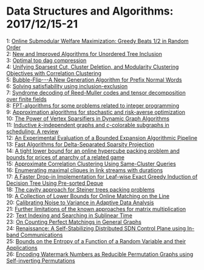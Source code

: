 # Data Structures and Algorithms: 2017/12/15-21  
1: [Online Submodular Welfare Maximization: Greedy Beats 1/2 in Random Order](https://doi.org/10.48550/arXiv.1712.05450)  
2: [New and Improved Algorithms for Unordered Tree Inclusion](https://doi.org/10.48550/arXiv.1712.05517)  
3: [Optimal top dag compression](https://doi.org/10.48550/arXiv.1712.05822)  
4: [Unifying Sparsest Cut, Cluster Deletion, and Modularity Clustering  Objectives with Correlation Clustering](https://doi.org/10.48550/arXiv.1712.05825)  
5: [Bubble-Flip---A New Generation Algorithm for Prefix Normal Words](https://doi.org/10.48550/arXiv.1712.05876)  
6: [Solving satisfiability using inclusion-exclusion](https://doi.org/10.48550/arXiv.1712.06587)  
7: [Syndrome decoding of Reed-Muller codes and tensor decomposition over  finite fields](https://doi.org/10.48550/arXiv.1712.06039)  
8: [FPT-algorithms for some problems related to integer programming](https://doi.org/10.48550/arXiv.1712.06309)  
9: [Approximation algorithms for stochastic and risk-averse optimization](https://doi.org/10.48550/arXiv.1712.06996)  
10: [The Power of Vertex Sparsifiers in Dynamic Graph Algorithms](https://doi.org/10.48550/arXiv.1712.06473)  
11: [Inductive $k$-independent graphs and $c$-colorable subgraphs in  scheduling: A review](https://doi.org/10.48550/arXiv.1712.06481)  
12: [An Experimental Evaluation of a Bounded Expansion Algorithmic Pipeline](https://doi.org/10.48550/arXiv.1712.06690)  
13: [Fast Algorithms for Delta-Separated Sparsity Projection](https://doi.org/10.48550/arXiv.1712.06706)  
14: [A tight lower bound for an online hypercube packing problem and bounds  for prices of anarchy of a related game](https://doi.org/10.48550/arXiv.1712.06763)  
15: [Approximate Correlation Clustering Using Same-Cluster Queries](https://doi.org/10.48550/arXiv.1712.06865)  
16: [Enumerating maximal cliques in link streams with durations](https://doi.org/10.48550/arXiv.1712.06970)  
17: [A Faster Drop-in Implementation for Leaf-wise Exact Greedy Induction of  Decision Tree Using Pre-sorted Deque](https://doi.org/10.48550/arXiv.1712.06989)  
18: [The cavity approach for Steiner trees packing problems](https://doi.org/10.48550/arXiv.1712.07041)  
19: [A Collection of Lower Bounds for Online Matching on the Line](https://doi.org/10.48550/arXiv.1712.07099)  
20: [Calibrating Noise to Variance in Adaptive Data Analysis](https://doi.org/10.48550/arXiv.1712.07196)  
21: [Further limitations of the known approaches for matrix multiplication](https://doi.org/10.48550/arXiv.1712.07246)  
22: [Text Indexing and Searching in Sublinear Time](https://doi.org/10.48550/arXiv.1712.07431)  
23: [On Counting Perfect Matchings in General Graphs](https://doi.org/10.48550/arXiv.1712.07504)  
24: [Renaissance: A Self-Stabilizing Distributed SDN Control Plane using  In-band Communications](https://doi.org/10.48550/arXiv.1712.07697)  
25: [Bounds on the Entropy of a Function of a Random Variable and their  Applications](https://doi.org/10.48550/arXiv.1712.07906)  
26: [Encoding Watermark Numbers as Reducible Permutation Graphs using  Self-inverting Permutations](https://doi.org/10.48550/arXiv.1712.08482)  